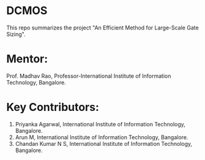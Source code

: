 # DCMOS
This repo summarizes the project "An Efficient Method for Large-Scale Gate Sizing".
# Mentor: 
Prof. Madhav Rao, Professor-International Institute of Information Technology, Bangalore.
# Key Contributors: <br/>
1. Priyanka Agarwal, International Institute of Information Technology, Bangalore.
2. Arun M, International Institute of Information Technology, Bangalore.
3. Chandan Kumar N S, International Institute of Information Technology, Bangalore.
